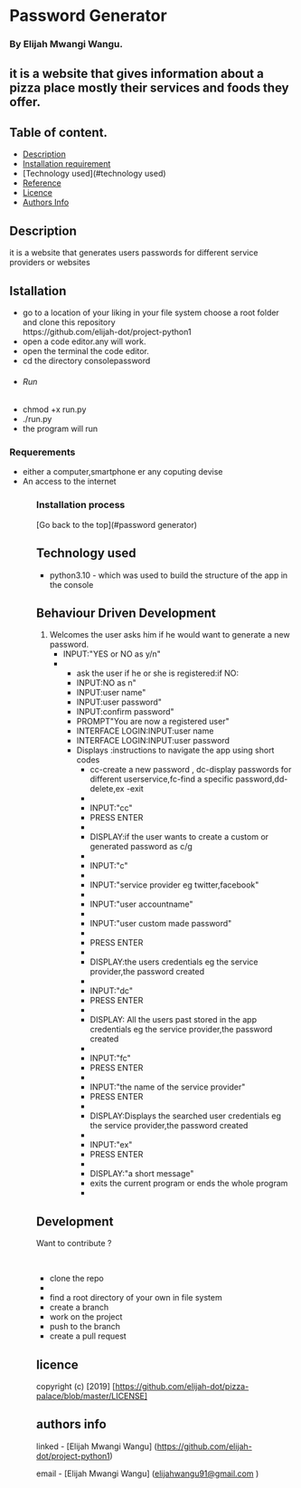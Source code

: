 #   Password Generator

### By Elijah Mwangi Wangu.

## it is a website that gives information about a pizza place mostly their services and foods they offer.

## Table of content.

- [Description](#description)
- [Installation requirement](#installation)
- [Technology used](#technology used)
- [Reference](#reference)
- [Licence](#licence)
- [Authors Info](#author-info)

## Description

<p>it is a website that generates users passwords for different service providers or websites</p>


## Istallation

<ul>
   <li>go to a location of your liking in your file system choose a root folder and clone this repository <br>
   https://github.com/elijah-dot/project-python1
   </li>
   <li>open a code editor.any will work.</li>
   <li>open the terminal the code editor.</li>
   <li>cd the directory consolepassword</li>
   <li><h6>Run<h6></li>
   <li>chmod +x run.py</li>
   <li>./run.py</li>
   <li>the program will run
</ul>
 
### Requerements
<ul>
<li>either a computer,smartphone er any coputing devise</li>
<li>An access to the internet</li>
<ul>

### Installation process

[Go back to the top](#password generator)

## Technology used

<ul> 
<li>python3.10 - which was used to build the structure of the app in the console</li>


</ul>

## Behaviour Driven Development

<ol>
<li>Welcomes the user asks him if he would want to generate a new password. <ul>
<li>INPUT:"YES or NO as y/n"<li>
<ul> </li>
<li>ask the user if he or she is registered:if NO:</li>
<li>INPUT:NO as n"
<li>INPUT:user name"
<li>INPUT:user password"
<li>INPUT:confirm password"
<li>PROMPT"You are now a registered user"
<li>INTERFACE LOGIN:INPUT:user name
<li>INTERFACE LOGIN:INPUT:user password


 
<li>Displays :instructions to navigate the app using short codes<ul>
<li>cc-create a new password , dc-display passwords for different userservice,fc-find a specific password,dd-delete,ex -exit<li>
<li>INPUT:"cc"</li> 
<li>PRESS ENTER<li>
<li>DISPLAY:if the user wants to create a custom or generated password as c/g<li>
<li>INPUT:"c"<li>
<li>INPUT:"service provider eg twitter,facebook"<li>
<li>INPUT:"user accountname"<li>
<li>INPUT:"user custom made password"<li>
<li>PRESS ENTER<li>
<li>DISPLAY:the users credentials eg the service provider,the password created<li>
<li>INPUT:"dc"</li>
<li>PRESS ENTER<li>
<li>DISPLAY: All the users past stored in the app credentials eg the service provider,the password created<li>
<li>INPUT:"fc"</li>
<li>PRESS ENTER<li>
<li>INPUT:"the name of the service provider"</li>
<li>PRESS ENTER<li>
<li>DISPLAY:Displays the searched  user credentials eg the service provider,the password created<li>
<li>INPUT:"ex"</li>
<li>PRESS ENTER<li>
<li>DISPLAY:"a short message"</li>
<li>exits the current program or ends the whole program<li>
</ol>

## Development

<p>Want to contribute ?</p><br>
<ul>
  <li>clone the repo<li>
  <li>find a root directory of your own in file system</li>
  <li>create a branch</li>
  <li>work on the project</li>
  <li>push to the branch</li>
  <li>create a pull request</li>
</ul>

## licence

copyright (c) [2019] [https://github.com/elijah-dot/pizza-palace/blob/master/LICENSE]

## authors info

linked - [Elijah Mwangi Wangu]
(https://github.com/elijah-dot/project-python1)

email - [Elijah Mwangi Wangu]
(elijahwangu91@gmail.com
)